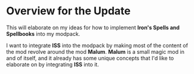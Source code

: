 # Overview for the Update
This will elaborate on my ideas for how to implement **Iron's Spells and Spellbooks** into my modpack.

I want to integrate **ISS** into the modpack by making most of the content of the mod revolve around the mod **Malum**. **Malum** is a small magic mod in and of itself, and it already has some unique concepts that I'd like to elaborate on by integrating **ISS** into it. 
